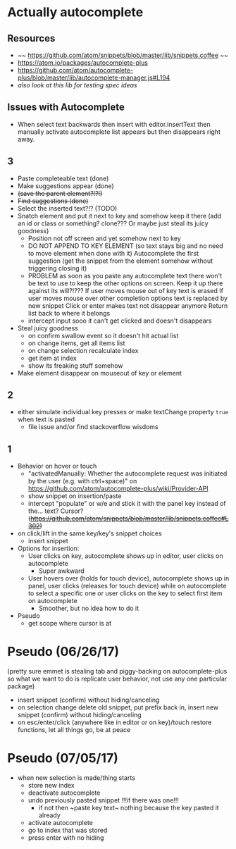 # Actually autocomplete

## Resources
- ~~ https://github.com/atom/snippets/blob/master/lib/snippets.coffee ~~
- https://atom.io/packages/autocomplete-plus
- https://github.com/atom/autocomplete-plus/blob/master/lib/autocomplete-manager.js#L194
- *also look at this lib for testing spec ideas*

## Issues with Autocomplete
- When select text backwards then insert with editor.insertText then manually activate autocomplete list appears but then disappears right away.

## 3
- Paste completeable text (done)
- Make suggestions appear (done)
- ~~(save the parent element?!?!)~~
- ~~Find suggestions (done)~~
- Select the inserted text?!? (TODO)
- Snatch element and put it next to key and somehow keep it there (add an id or class or something? clone??? Or maybe just steal its juicy goodness)
  - Position not off screen and yet somehow next to key
  - DO NOT APPEND TO KEY ELEMENT (so text stays big and no need to move element when done with it)
  Autocomplete the first suggestion (get the snippet from the element somehow without triggering closing it)
  - PROBLEM as soon as you paste any autocomplete text there won't be text to use to keep the other options on screen. Keep it up there against its will?!???
  If user moves mouse out of key text is erased
  If user moves mouse over other completion options text is replaced by new snippet
  Click or enter makes text not disappear anymore
  Return list back to where it belongs
  - intercept input sooo it can't get clicked and doesn't disappears
- Steal juicy goodness
  - on confirm swallow event so it doesn't hit actual list
  - on change items, get all items list
  - on change selection recalculate index
  - get item at index
  - show its freaking stuff somehow
- Make element disappear on mouseout of key or element


## 2
- either simulate individual key presses or make textChange property `true` when text is pasted
  - file issue and/or find stackoverflow wisdoms

## 1
- Behavior on hover or touch
  - "activatedManually: Whether the autocomplete request was initiated by the user (e.g. with ctrl+space)" on https://github.com/atom/autocomplete-plus/wiki/Provider-API
  - show snippet on insertion/paste
  - intercept "populate" or w/e and stick it with the panel key instead of the... text? Cursor? ~~(https://github.com/atom/snippets/blob/master/lib/snippets.coffee#L302)~~
- on click/lift in the same key/key's snippet choices
  - insert snippet
- Options for insertion:
  - User clicks on key, autocomplete shows up in editor, user clicks on autocomplete
    - Super awkward
  - User hovers over (holds for touch device), autocomplete shows up in panel, user clicks (releases for touch device) while on autocomplete to select a specific one or user clicks on the key to select first item on autocomplete
    - Smoother, but no idea how to do it
- Pseudo
  - get scope where cursor is at

# Pseudo (06/26/17)
(pretty sure emmet is stealing tab and piggy-backing on autocomplete-plus so what we want to do is replicate user behavior, not use any one particular package)
- insert snippet (confirm) without hiding/canceling
- on selection change delete old snippet, put prefix back in, insert new snippet (confirm) without hiding/canceling
- on esc/enter/click (anywhere like in editor or on key)/touch restore functions, let all things go, be at peace

# Pseudo (07/05/17)
- when new selection is made/thing starts
  - store new index
  - deactivate autocomplete
  - undo previously pasted snippet !!!if there was one!!!
    - if not then ~paste key text~ nothing because the key pasted it already
  - activate autocomplete
  - go to index that was stored
  - press enter with no hiding
